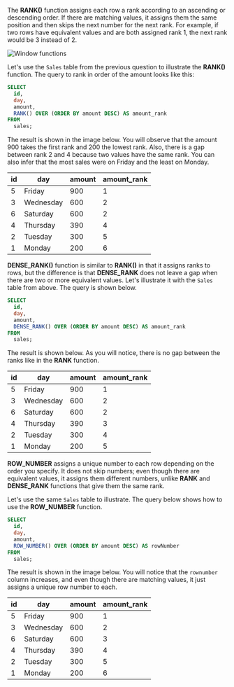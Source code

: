 The **RANK()** function assigns each row a rank according to an ascending or descending order. If there are matching values, it assigns them the same position and then skips the next number for the next rank. For example, if two rows have equivalent values and are both assigned rank 1, the next rank would be 3 instead of 2.

![Window functions](https://assets.roadmap.sh/guest/window-functions-42dn5.png)

Let's use the `Sales` table from the previous question to illustrate the **RANK()** function. The query to rank in order of the amount looks like this:

```sql
SELECT
  id,
  day,
  amount,
  RANK() OVER (ORDER BY amount DESC) AS amount_rank
FROM
  sales;
```

The result is shown in the image below. You will observe that the amount 900 takes the first rank and 200 the lowest rank. Also, there is a gap between rank 2 and 4 because two values have the same rank. You can also infer that the most sales were on Friday and the least on Monday. 

| id | day       | amount | amount_rank |
| -- | --------- | ------ | ----------- |
| 5  | Friday    | 900    | 1           |
| 3  | Wednesday | 600    | 2           |
| 6  | Saturday  | 600    | 2           |
| 4  | Thursday  | 390    | 4           |
| 2  | Tuesday   | 300    | 5           |
| 1  | Monday    | 200    | 6           |

**DENSE_RANK()** function is similar to **RANK()** in that it assigns ranks to rows, but the difference is that **DENSE_RANK** does not leave a gap when there are two or more equivalent values. Let's illustrate it with the `Sales` table from above. The query is shown below.

```sql
SELECT
  id,
  day,
  amount,
  DENSE_RANK() OVER (ORDER BY amount DESC) AS amount_rank
FROM
  sales;
```

The result is shown below. As you will notice, there is no gap between the ranks like in the **RANK** function.

| id | day       | amount | amount_rank |
| -- | --------- | ------ | ----------- |
| 5  | Friday    | 900    | 1           |
| 3  | Wednesday | 600    | 2           |
| 6  | Saturday  | 600    | 2           |
| 4  | Thursday  | 390    | 3           |
| 2  | Tuesday   | 300    | 4           |
| 1  | Monday    | 200    | 5           |

**ROW_NUMBER** assigns a unique number to each row depending on the order you specify. It does not skip numbers; even though there are equivalent values, it assigns them different numbers, unlike **RANK** and **DENSE_RANK** functions that give them the same rank.

Let's use the same `Sales` table to illustrate. The query below shows how to use the **ROW_NUMBER** function.

```sql
SELECT
  id,
  day,
  amount,
  ROW_NUMBER() OVER (ORDER BY amount DESC) AS rowNumber
FROM
  sales;
```

The result is shown in the image below. You will notice that the `rownumber` column increases, and even though there are matching values, it just assigns a unique row number to each.

| id | day       | amount | amount_rank |
| -- | --------- | ------ | ----------- |
| 5  | Friday    | 900    | 1           |
| 3  | Wednesday | 600    | 2           |
| 6  | Saturday  | 600    | 3           |
| 4  | Thursday  | 390    | 4           |
| 2  | Tuesday   | 300    | 5           |
| 1  | Monday    | 200    | 6           | 